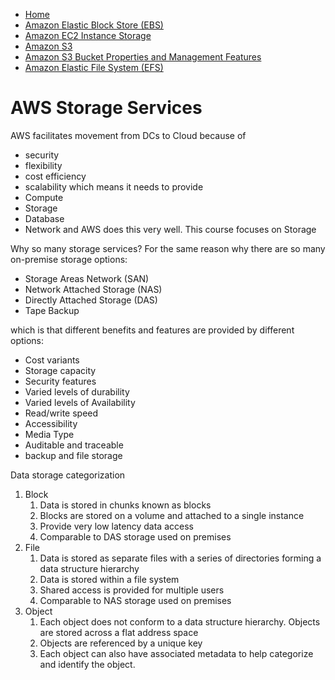 - [Home](https://raghavramesh.github.io/mooc-notes/)
- [Amazon Elastic Block Store (EBS)](https://raghavramesh.github.io/mooc-notes/DevOps/AWS/Storage/AmazonEBS.html)
- [Amazon EC2 Instance Storage](https://raghavramesh.github.io/mooc-notes/DevOps/AWS/Storage/AmazonEC2InstanceStorage.html)
- [Amazon S3](https://raghavramesh.github.io/mooc-notes/DevOps/AWS/Storage/AmazonS3.html)
- [Amazon S3 Bucket Properties and Management Features](https://raghavramesh.github.io/mooc-notes/DevOps/AWS/Storage/AmazonS3BucketPropertiesAndManagementFeatures.html)
- [Amazon Elastic File System (EFS)](https://raghavramesh.github.io/mooc-notes/DevOps/AWS/Storage/AmazonEFS.html)

# AWS Storage Services
AWS facilitates movement from DCs to Cloud because of
- security
- flexibility
- cost efficiency
- scalability
which means it needs to provide
- Compute
- Storage
- Database
- Network
and AWS does this very well. This course focuses on Storage

Why so many storage services?
For the same reason why there are so many on-premise storage options:
- Storage Areas Network (SAN)
- Network Attached Storage (NAS)
- Directly Attached Storage (DAS)
- Tape Backup

which is that different benefits and features are provided by different options:
- Cost variants
- Storage capacity
- Security features
- Varied levels of durability
- Varied levels of Availability
- Read/write speed
- Accessibility
- Media Type
- Auditable and traceable
- backup and file storage

Data storage categorization
1. Block
	1. Data is stored in chunks known as blocks
	2. Blocks are stored on a volume and attached to a single instance
	3. Provide very low latency data access
	4. Comparable to DAS storage used on premises
2. File
	1. Data is stored as separate files with a series of directories forming a data structure hierarchy
	2. Data is stored within a file system
	3. Shared access is provided for multiple users
	4. Comparable to NAS storage used on premises
3. Object
	1. Each object does not conform to a data structure hierarchy. Objects are stored across a flat address space
	2. Objects are referenced by a unique key
	3. Each object can also have associated metadata to help categorize and identify the object.